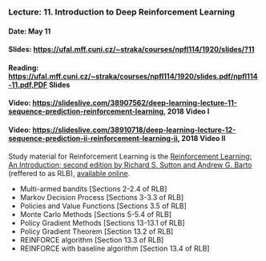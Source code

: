 ### Lecture: 11. Introduction to Deep Reinforcement Learning
#### Date: May 11
#### Slides: https://ufal.mff.cuni.cz/~straka/courses/npfl114/1920/slides/?11
#### Reading: https://ufal.mff.cuni.cz/~straka/courses/npfl114/1920/slides.pdf/npfl114-11.pdf,PDF Slides
#### Video: https://slideslive.com/38907562/deep-learning-lecture-11-sequence-prediction-reinforcement-learning, 2018 Video I
#### Video: https://slideslive.com/38910718/deep-learning-lecture-12-sequence-prediction-ii-reinforcement-learning-ii, 2018 Video II

Study material for Reinforcement Learning is the [Reinforcement Learning: An Introduction; second edition
by Richard S. Sutton and Andrew G. Barto](http://incompleteideas.net/book/the-book-2nd.html)
(reffered to as RLB), [available online](http://incompleteideas.net/book/RLbook2020.pdf).

- Multi-armed bandits [Sections 2-2.4 of RLB]
- Markov Decision Process [Sections 3-3.3 of RLB]
- Policies and Value Functions [Sections 3.5 of RLB]
- Monte Carlo Methods [Sections 5-5.4 of RLB]
- Policy Gradient Methods [Sections 13-13.1 of RLB]
- Policy Gradient Theorem [Section 13.2 of RLB]
- REINFORCE algorithm [Section 13.3 of RLB]
- REINFORCE with baseline algorithm [Section 13.4 of RLB]

